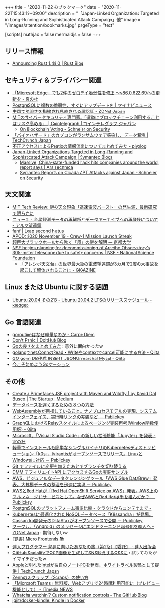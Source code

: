 +++
title = "2020-11-22 のブックマーク"
date =  "2020-11-22T15:43:19+09:00"
description = "「Japan-Linked Organizations Targeted in Long-Running and Sophisticated Attack Campaign」他"
image = "/images/attention/bookmarks.jpg"
pageType = "text"

[scripts]
  mathjax = false
  mermaidjs = false
+++

## リリース情報

- [Announcing Rust 1.48.0 | Rust Blog](https://blog.rust-lang.org/2020/11/19/Rust-1.48.html)

## セキュリティ＆プライバシー関連

- [「Microsoft Edge」でも2件のゼロデイ脆弱性を修正 ～v86.0.622.69への更新を - 窓の杜](https://forest.watch.impress.co.jp/docs/news/1289215.html)
- [PostgreSQLに複数の脆弱性、すぐにアップデートを | マイナビニュース](https://news.mynavi.jp/article/20201116-1492427/)
- [中国で脆弱さを指摘され見直される顔認証 - ZDNet Japan](https://japan.zdnet.com/article/35162372/)
- [MITのサイバーセキュリティ専門家、「選挙にブロックチェーン利用することはリスク高める」 | Cointelegraph | コインテレグラフ ジャパン](https://jp.cointelegraph.com/news/mit-cybersecurity-experts-do-not-trust-blockchain-based-voting-systems)
    - [On Blockchain Voting - Schneier on Security](https://www.schneier.com/blog/archives/2020/11/on-blockchain-voting.html)
- [「バイオハザード」のカプコンがランサムウェア感染し、データ漏洩  |  TechCrunch Japan](https://jp.techcrunch.com/2020/11/18/2020-11-16-capcom-resident-evil-game-maker-breach-ransomware/)
- [不正アクセスによるPeatixの情報流出についてまとめてみた - piyolog](https://piyolog.hatenadiary.jp/entry/2020/11/20/132324)
- [Japan-Linked Organizations Targeted in Long-Running and Sophisticated Attack Campaign | Symantec Blogs](https://symantec-enterprise-blogs.security.com/blogs/threat-intelligence/cicada-apt10-japan-espionage)
    - [Massive, China-state-funded hack hits companies around the world, report says | Ars Technica](https://arstechnica.com/information-technology/2020/11/massive-china-state-funded-hack-hits-companies-around-the-word-report-says/)
    - [Symantec Reports on Cicada APT Attacks against Japan - Schneier on Security](https://www.schneier.com/blog/archives/2020/11/symantec-reports-on-cicada-apt-attacks-against-japan.html)

## 天文関連

- [MIT Tech Review: 謎の天文現象「高速電波バースト」の発生源、最新研究で明らかに](https://www.technologyreview.jp/s/224341/we-just-found-a-source-for-one-of-the-most-mysterious-phenomena-in-astronomy/)
- [ニュース - 金星観測データの再解析とデータアーカイブへの再登録について - アルマ望遠鏡](https://alma-telescope.jp/news/venus-202011?doing_wp_cron=1606026117.0697269439697265625000)
- [fanf | Leap second hiatus](https://fanf.dreamwidth.org/133823.html)
- [APOD: 2020 November 19 - Crew-1 Mission Launch Streak](https://apod.nasa.gov/apod/ap201119.html)
- [超巨大ブラックホールから吹く「風」の謎を解明 — 京都大学](https://www.kyoto-u.ac.jp/ja/research/research_results/2020/201119_1.html)
- [NSF begins planning for decommissioning of Arecibo Observatory’s 305-meter telescope due to safety concerns | NSF - National Science Foundation](https://www.nsf.gov/news/news_summ.jsp?cntn_id=301674)
    - [「アレシボ天文台」の世界最大級の電波望遠鏡が3カ月で2度の大事故を起こして解体されることに - GIGAZINE](https://gigazine.net/news/20201120-arecibo-telescope-demolished/)

## Linux または Ubuntu に関する話題

- [Ubuntu 20.04 その213 - Ubuntu 20.04.2 LTSのリリーススケジュール - kledgeb](https://kledgeb.blogspot.com/2020/11/ubuntu-2004-213-ubuntu-20042-lts.html)

## Go 言語関連

- [goroutineはなぜ軽量なのか - Carpe Diem](https://christina04.hatenablog.com/entry/why-goroutine-is-good)
- [Don't Panic | DoltHub Blog](https://www.dolthub.com/blog/2020-11-16-panics-to-errors/)
- [Goの良さをまとめてみた](https://zenn.dev/nobonobo/articles/e651c66a15aaed657d6e) : 意外に面白かったw
- [golangでnet.ConnのRead・Writeをcontextでcancel可能にする方法 - Qiita](https://qiita.com/progrunner17/items/65ab3a186e82c24cb09b)
- [GO gorm DB作成 INSERT JSONUnmarshal Mysql - Qiita](https://qiita.com/13Slhr77Cgzn892/items/59e1b74c7806bc8dcedb)
- [今こそ始めようGoケーション](https://talks.godoc.org/github.com/qt-luigi/talks/2020/abcd2020a.slide)

## その他

- [Create a Primefaces JSF project with Maven and Wildfly | by David Dal Busco | The Startup | Medium](https://medium.com/swlh/create-a-primefaces-jsf-project-with-maven-and-wildfly-bb695bed84c8)
- [データベースを遅くするための８つの方法](https://zenn.dev/koduki/articles/d3e8984f420b370681f9)
- [WebAssemblyが目指していること。ナノプロセスモデルの実現、システムインターフェイス、実行時リンクの実装など － Publickey](https://www.publickey1.jp/blog/20/webassembly_1.html)
- [GraphQLにおけるRelayスタイルによるページング実装再考(Window関数使用版) - Qiita](https://qiita.com/sky0621/items/957c010ba01c7a756ef7)
- [Microsoft、「Visual Studio Code」の新しい拡張機能「Jupyter」を発表 - 窓の杜](https://forest.watch.impress.co.jp/docs/news/1289446.html)
- [軽量でインストールも簡単なシングルバイナリのKubernetesディストリビューション「k0s」、Mirantisがオープンソースでリリース。LinuxとWindowsに対応 － Publickey](https://www.publickey1.jp/blog/20/kubernetesk0smirantislinuxwindows.html)
- [Git でファイルに変更を加えたあとでブランチを切り替える](https://zenn.dev/iedred7584/articles/git-change-branches)
- [DMM アフィリエイトAPI にアクセスするGoの実装サンプル](https://zenn.dev/ohnishi/articles/63cb5630b452e7e23487)
- [AWS、ビジュアルなデータクレンジングツール「AWS Glue DataBrew」発表。大規模データの整理を迅速に実現 － Publickey](https://www.publickey1.jp/blog/20/awsaws_glue_databrew.html)
- [AWSとRed Hatが「Red Hat OpenShift Service on AWS」発表。AWS上のフルマネージドサービスとして。なぜAWSとRed Hatは手を組んだか？ － Publickey](https://www.publickey1.jp/blog/20/awsred_hatred_hat_openshift_service_on_awsawsawsred_hat.html)
- [PostgreSQLのプラットフォーム徹底比較 - クラウドからコンテナまで -](https://zenn.dev/tzkoba/articles/3825d7da94e8ac8ae818)
- [Kubernetesに最適化されたNoSQLデータベース「K8ssandra」が登場。Cassandra開発元のDataStaxがオープンソースで公開 － Publickey](https://www.publickey1.jp/blog/20/kubernetesnosqlk8ssandracassandradatastax.html)
- [グーグル、「Android」のメッセージにエンドツーエンド暗号化を導入へ - ZDNet Japan](https://japan.zdnet.com/article/35162725/) : 期待しないw
- [[覚書] Micro Frontends 📚](https://zenn.dev/silverbirder/articles/f74e219ffdef26b4a37b)
- [達人プログラマー 熟達に向けたあなたの旅（第2版）【委託】 - 達人出版会](https://tatsu-zine.com/books/the-pragmatic-programmer-2ed)
- [GitHub SocialifyでOGP画像を生成してSNS映えするOSSに](https://zenn.dev/ryo_kawamata/articles/introduction-socialify) : 試してみたがイマイチだったw
- [Appleと別れたIntelが独自のノートPCを発表、ホワイトラベル製品として提供  |  TechCrunch Japan](https://jp.techcrunch.com/2020/11/20/2020-11-19-after-apples-m1-launch-intel-announces-its-own-white-label-laptop-395347/)
- [Zennのスクラップ（Scraps）の使い方](https://zenn.dev/zenn/articles/about-zenn-scraps)
- [「Microsoft Teams」無料版、Webアプリで24時間利用可能に（プレビュー機能として） - ITmedia NEWS](https://www.itmedia.co.jp/news/articles/2011/21/news047.html)
- [Whatcha watchin’? Custom notification controls - The GitHub Blog](https://github.blog/2020-11-20-whatcha-watchin-custom-notification-controls/)
- [igjit/docker-kindle: Kindle in Docker](https://github.com/igjit/docker-kindle)
